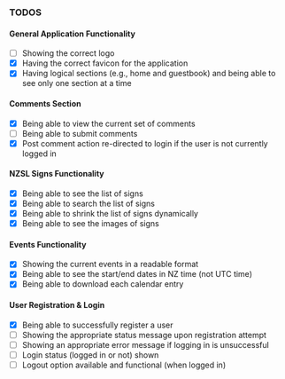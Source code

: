 ### TODOS

#### General Application Functionality
- [ ] Showing the correct logo
- [x] Having the correct favicon for the application
- [x] Having logical sections (e.g., home and guestbook) and being able to see only one section at a time

#### Comments Section
- [x] Being able to view the current set of comments
- [ ] Being able to submit comments
- [x] Post comment action re-directed to login if the user is not currently logged in

#### NZSL Signs Functionality
- [x] Being able to see the list of signs
- [x] Being able to search the list of signs
- [x] Being able to shrink the list of signs dynamically
- [x] Being able to see the images of signs

#### Events Functionality
- [x] Showing the current events in a readable format
- [x] Being able to see the start/end dates in NZ time (not UTC time)
- [x] Being able to download each calendar entry

#### User Registration & Login
- [x] Being able to successfully register a user
- [ ] Showing the appropriate status message upon registration attempt
- [ ] Showing an appropriate error message if logging in is unsuccessful
- [ ] Login status (logged in or not) shown
- [ ] Logout option available and functional (when logged in)
